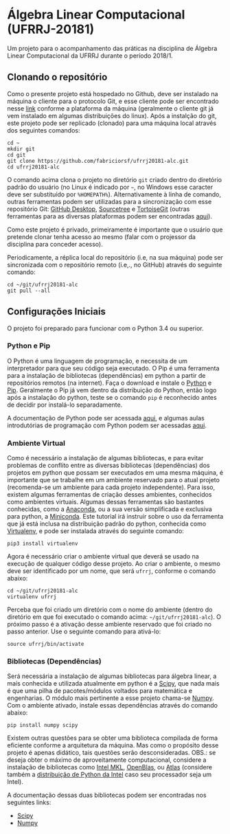 # Álgebra Linear Computacional (UFRRJ-20181)
Um projeto para o acompanhamento das práticas na disciplina de Álgebra Linear Computacional da UFRRJ durante o período 2018/1.

## Clonando o repositório
Como o presente projeto está hospedado no Github, deve ser instalado na máquina o cliente para o protocolo Git, e esse cliente pode ser encontrado nesse [link](https://git-scm.com/downloads) conforme a plataforma da máquina (geralmente o cliente git já vem instalado em algumas distribuições do linux).
Após a instalção do git, este projeto pode ser replicado (clonado) para uma máquina local através dos seguintes comandos:
```shell
cd ~
mkdir git
cd git
git clone https://github.com/fabriciorsf/ufrrj20181-alc.git
cd ufrrj20181-alc
```
O comando acima clona o projeto no diretório `git` criado dentro do diretório padrão do usuário (no Linux é indicado por `~`, no Windows esse caracter deve ser substituído por `%HOMEPATH%`). Alternativamente à linha de comando, outras ferramentas podem ser utilizadas para a sincronização com esse repositório Git: [GitHub Desktop](https://desktop.github.com/), [Sourcetree](https://www.sourcetreeapp.com/) e [TortoiseGit](https://tortoisegit.org/) (outras ferramentas para as diversas plataformas podem ser encontradas [aqui](https://git-scm.com/download/gui)).

Como este projeto é privado, primeiramente é importante que o usuário que pretende clonar tenha acesso ao mesmo (falar com o projessor da disciplina para conceder acesso).

Periodicamente, a réplica local do repositório (i.e, na sua máquina) pode ser sincronizada com o repositório remoto (i.e,., no GitHub) através do seguinte comando:
```shell
cd ~/git/ufrrj20181-alc
git pull --all
```

## Configurações Iniciais
O projeto foi preparado para funcionar com o Python 3.4 ou superior.

### Python e Pip
O Python é uma linguagem de programação, e necessita de um interpretador para que seu código seja executado. O Pip é uma ferramenta para a instalação de bibliotecas (dependências) em python a partir de repositórios remotos (na internet).
Faça o download e instale o [Python](https://www.python.org/downloads/) e [Pip](https://pip.pypa.io/en/stable/installing/). Geralmente o Pip já vem dentro da distribuição do Python, então logo após a instalação do python, teste se o comando `pip` é reconhecido antes de decidir por instalá-lo separadamente.

A documentação de Python pode ser acessada [aqui](https://docs.python.org/), e algumas aulas introdutórias de programação com Python podem ser acessadas [aqui](http://jacarepagua.dcc.ufrj.br/~ladybug/).

### Ambiente Virtual
Como é necessário a instalação de algumas bibliotecas, e para evitar problemas de conflito entre as diversas bibliotecas (dependências) dos projetos em python que possam ser executados em uma mesma máquina, é importante que se trabalhe em um ambiente reservado para o atual projeto (recomenda-se um ambiente para cada projeto independente).
Para isso, existem algumas ferramentas de criação desses ambientes, conhecidos como ambientes virtuais.
Algumas dessas ferramentas são bastantes conhecidas, como a [Anaconda](https://anaconda.org/anaconda/python), ou a sua versão simplificada e exclusiva para python, a [Miniconda](https://conda.io/miniconda.html).
Este tutorial irá instruir sobre o uso da ferramenta que já está inclusa na distribuição padrão do python, conhecida como [Virtualenv](https://virtualenv.pypa.io/en/stable/), e pode ser instalada através do seguinte comando:
```shell
pip3 install virtualenv
```
Agora é necessário criar o ambiente virtual que deverá se usado na execução de qualquer código desse projeto. Ao criar o ambiente, o mesmo deve ser identificado por um nome, que será `ufrrj`, conforme o comando abaixo:
```shell
cd ~/git/ufrrj20181-alc
virtualenv ufrrj
```
Perceba que foi criado um diretório com o nome do ambiente (dentro do diretório em que foi executado o comando acima: `~/git/ufrrj20181-alc`). O próximo passo é a ativação desse ambiente reservado que foi criado no passo anterior. Use o seguinte comando para ativá-lo:
```shell
source ufrrj/bin/activate
```

### Bibliotecas (Dependências)
Será necessária a instalação de algumas bibliotecas para álgebra linear, a mais conhecida e utilizada atualmente em python é a [Scipy](https://www.scipy.org/), que nada mais é que uma pilha de pacotes/módulos voltados para matemática e engenharias. O módulo mais pertinente a esse projeto chama-se [Numpy](http://www.numpy.org/).
Com o ambiente ativado, instale essas dependências através do comando abaixo:
```shell
pip install numpy scipy
```
Existem outras questões para se obter uma biblioteca compilada de forma eficiente conforme a arquitetura da máquina. Mas como o propósito desse projeto é apenas didático, tais questões serão desconsideradas. OBS.: se deseja obter o máximo de aproveitamente computacional, considere a instalação de bibliotecas como [Intel MKL](https://software.intel.com/en-us/mkl), [OpenBlas](https://www.openblas.net/), ou [Atlas](http://math-atlas.sourceforge.net/) (considere também a [distribuição de Python da Intel](https://software.intel.com/en-us/distribution-for-python) caso seu processador seja um Intel).

A documentação dessas duas bibliotecas podem ser encontradas nos seguintes links:
* [Scipy](https://www.scipy.org/docs.html)
* [Numpy](https://docs.scipy.org/doc/numpy/)

